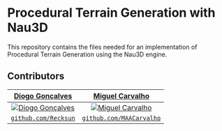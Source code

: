 # Procedural Terrain Generation with Nau3D

This repository contains the files needed for an implementation of Procedural Terrain Generation using the Nau3D engine.

## Contributors
| <a href="https://github.com/Recksun" target="_blank">**Diogo Gonçalves**</a> | <a href="https://github.com/MAACarvalho" target="_blank">**Miguel Carvalho**</a> |
| :---: |:---:|
| [![Diogo Gonçalves](https://avatars2.githubusercontent.com/u/33640150?s=400&v=4&s=200)](https://github.com/Recksun)    | [![Miguel Carvalho](https://avatars0.githubusercontent.com/u/25797331?s=460&v=4&s=200)](https://github.com/MAACarvalho) |
| <a href="https://github.com/Recksun" target="_blank">`github.com/Recksun`</a> | <a href="https://github.com/MAACarvalho" target="_blank">`github.com/MAACarvalho`</a> |

